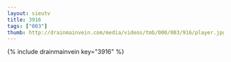 ```yaml
--- 
layout: sieutv
title: 3916
tags: ["003"]
thumb: http://drainmainvein.com/media/videos/tmb/000/003/916/player.jpg
---
```

{% include drainmainvein key="3916" %} 
